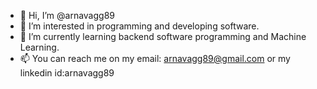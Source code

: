 - 👋 Hi, I’m @arnavagg89
- 👀 I’m interested in programming and developing software. 
- 🌱 I’m currently learning backend software programming and Machine Learning.
- 📫 You can reach me on my email: arnavagg89@gmail.com or my linkedin id:arnavagg89

<!---
arnavagg89/arnavagg89 is a ✨ special ✨ repository because its `README.md` (this file) appears on your GitHub profile.
You can click the Preview link to take a look at your changes.
--->
